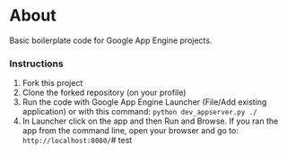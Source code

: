 # About

Basic boilerplate code for Google App Engine projects.

### Instructions

1. Fork this project
1. Clone the forked repository (on your profile)
2. Run the code with Google App Engine Launcher (File/Add existing application) or with this command: `python dev_appserver.py ./`
3. In Launcher click on the app and then Run and Browse. If you ran the app from the command line, open your browser and go to: `http://localhost:8080/`# test
